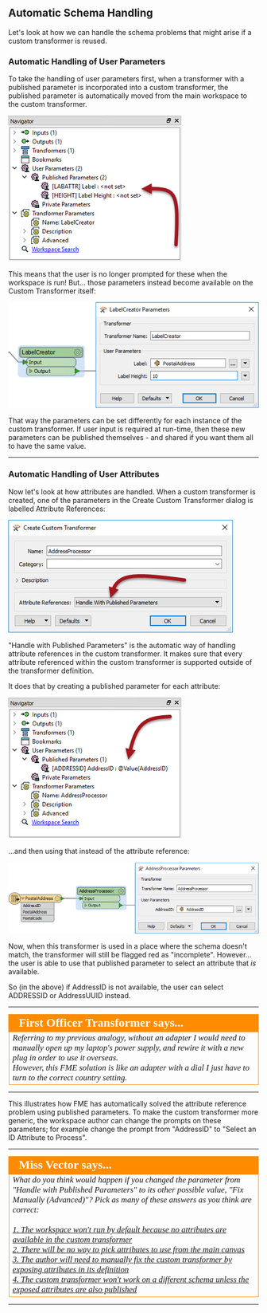 ## Automatic Schema Handling ##

Let's look at how we can handle the schema problems that might arise if a custom transformer is reused.


### Automatic Handling of User Parameters ###
To take the handling of user parameters first, when a transformer with a published parameter is incorporated into a custom transformer, the published parameter is automatically moved from the main workspace to the custom transformer.

![](./Images/Img3.024.CustomTransformerRePublishedParameter.png)

This means that the user is no longer prompted for these when the workspace is run! But... those parameters instead become available on the Custom Transformer itself:

![](./Images/Img3.025.CustomTransformerParameterInCanvas.png)

That way the parameters can be set differently for each instance of the custom transformer. If user input is required at run-time, then these new parameters can be published themselves - and shared if you want them all to have the same value.

---

### Automatic Handling of User Attributes ###

Now let's look at how attributes are handled. When a custom transformer is created, one of the parameters in the Create Custom Transformer dialog is labelled Attribute References:

![](./Images/Img3.026.CustomTransformerHandleWithOption.png)

"Handle with Published Parameters" is the automatic way of handling attribute references in the custom transformer. It makes sure that every attribute referenced within the custom transformer is supported outside of the transformer definition.

It does that by creating a published parameter for each attribute:

![](./Images/Img3.027.CustomTransformerAttributeReferenceParam.png)

...and then using that instead of the attribute reference:

![](./Images/Img3.028.CustomTransformerAttributeReferenceCanvas.png)

Now, when this transformer is used in a place where the schema doesn't match, the transformer will still be flagged red as "incomplete". However... the user is able to use that published parameter to select an attribute that *is* available.

So (in the above) if AddressID is not available, the user can select ADDRESSID or AddressUUID instead.

---

<!--Person X Says Section-->

<table style="border-spacing: 0px">
<tr>
<td style="vertical-align:middle;background-color:darkorange;border: 2px solid darkorange">
<i class="fa fa-quote-left fa-lg fa-pull-left fa-fw" style="color:white;padding-right: 12px;vertical-align:text-top"></i>
<span style="color:white;font-size:x-large;font-weight: bold;font-family:serif">First Officer Transformer says...</span>
</td>
</tr>

<tr>
<td style="border: 1px solid darkorange">
<span style="font-family:serif; font-style:italic; font-size:larger">
Referring to my previous analogy, without an adapter I would need to manually open up my laptop's power supply, and rewire it with a new plug in order to use it overseas.
<br>However, this FME solution is like an adapter with a dial I just have to turn to the correct country setting.
</span>
</td>
</tr>
</table>

---

This illustrates how FME has automatically solved the attribute reference problem using published parameters. To make the custom transformer more generic, the workspace author can change the prompts on these parameters; for example change the prompt from "AddressID" to "Select an ID Attribute to Process".

---

<!--Person X Says Section-->

<table style="border-spacing: 0px">
<tr>
<td style="vertical-align:middle;background-color:darkorange;border: 2px solid darkorange">
<i class="fa fa-quote-left fa-lg fa-pull-left fa-fw" style="color:white;padding-right: 12px;vertical-align:text-top"></i>
<span style="color:white;font-size:x-large;font-weight: bold;font-family:serif">Miss Vector says...</span>
</td>
</tr>

<tr>
<td style="border: 1px solid darkorange">
<span style="font-family:serif; font-style:italic; font-size:larger">
What do you think would happen if you changed the parameter from "Handle with Published Parameters" to its other possible value, "Fix Manually (Advanced)"? Pick as many of these answers as you think are correct:
<br><br><a href="http://52.73.3.37/fmedatastreaming/Manual/QAResponse2017.fmw?chapter=13&question=4&answer=1&DestDataset_TEXTLINE=C%3A%5CFMEOutput%5CQAResponse.html">1. The workspace won't run by default because no attributes are available in the custom transformer</a>
<br><a href="http://52.73.3.37/fmedatastreaming/Manual/QAResponse2017.fmw?chapter=13&question=4&answer=2&DestDataset_TEXTLINE=C%3A%5CFMEOutput%5CQAResponse.html">2. There will be no way to pick attributes to use from the main canvas</a>
<br><a href="http://52.73.3.37/fmedatastreaming/Manual/QAResponse2017.fmw?chapter=13&question=4&answer=3&DestDataset_TEXTLINE=C%3A%5CFMEOutput%5CQAResponse.html">3. The author will need to manually fix the custom transformer by exposing attributes in its definition</a>
<br><a href="http://52.73.3.37/fmedatastreaming/Manual/QAResponse2017.fmw?chapter=13&question=4&answer=4&DestDataset_TEXTLINE=C%3A%5CFMEOutput%5CQAResponse.html">4. The custom transformer won't work on a different schema unless the exposed attributes are also published</a> 
</span>
</td>
</tr>
</table>

---